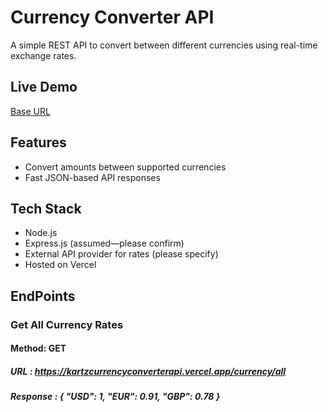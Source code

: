 # Currency Converter API

A simple REST API to convert between different currencies using real-time exchange rates.

## Live Demo
[Base URL](https://kartzcurrencyconverterapi.vercel.app)

## Features
- Convert amounts between supported currencies
- Fast JSON-based API responses

## Tech Stack
- Node.js
- Express.js (assumed—please confirm)
- External API provider for rates (please specify)
- Hosted on Vercel

## EndPoints

### Get All Currency Rates
#### Method: GET
##### URL : https://kartzcurrencyconverterapi.vercel.app/currency/all 
##### Response : {  "USD": 1, "EUR": 0.91, "GBP": 0.78 }

